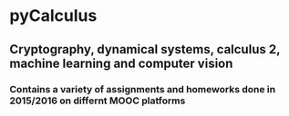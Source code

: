 # pyCalculus
## Cryptography, dynamical systems, calculus 2, machine learning and computer vision
### Contains a variety of assignments and homeworks done in 2015/2016 on differnt MOOC platforms
